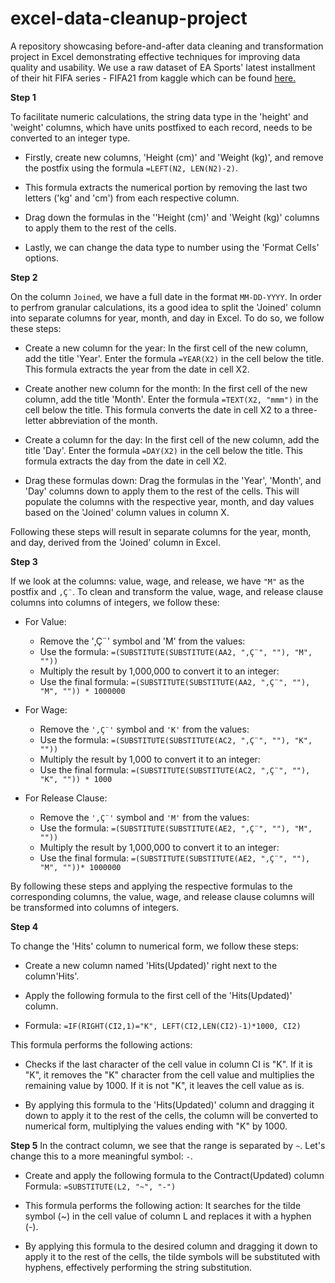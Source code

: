 # excel-data-cleanup-project
A repository showcasing before-and-after data cleaning and transformation project in Excel demonstrating effective techniques for improving data quality and usability.
We use a raw dataset of EA Sports' latest installment of their hit FIFA series - FIFA21 from kaggle which can be found [here.](https://www.kaggle.com/datasets/yagunnersya/fifa-21-messy-raw-dataset-for-cleaning-exploring?select=fifa21+raw+data+v2.csv)



**Step 1**

To facilitate numeric calculations, the string data type in the 'height' and 'weight' columns, which have units postfixed to each record, needs to be converted to an integer type.

- Firstly, create new columns, 'Height (cm)' and 'Weight (kg)', and remove the postfix using the formula `=LEFT(N2, LEN(N2)-2)`.

- This formula extracts the numerical portion by removing the last two letters ('kg' and 'cm') from each respective column.
- Drag down the formulas in the ''Height (cm)' and 'Weight (kg)' columns to apply them to the rest of the cells.

- Lastly, we can change the data type to number using the 'Format Cells' options.


**Step 2**

On the column `Joined`, we have a full date in the format `MM-DD-YYYY`. In order to perfrom granular calculations, its a good idea to split the 'Joined' column into separate columns for year, month, and day in Excel. To do so, we follow these steps:

- Create a new column for the year:
In the first cell of the new column, add the title 'Year'.
Enter the formula `=YEAR(X2)` in the cell below the title.
This formula extracts the year from the date in cell X2.

- Create another new column for the month:
In the first cell of the new column, add the title 'Month'.
Enter the formula `=TEXT(X2, "mmm")` in the cell below the title.
This formula converts the date in cell X2 to a three-letter abbreviation of the month.

- Create a column for the day:
In the first cell of the new column, add the title 'Day'.
Enter the formula `=DAY(X2)` in the cell below the title.
This formula extracts the day from the date in cell X2.

- Drag these formulas down:
Drag the formulas in the 'Year', 'Month', and 'Day' columns down to apply them to the rest of the cells.
This will populate the columns with the respective year, month, and day values based on the 'Joined' column values in column X.

Following these steps will result in separate columns for the year, month, and day, derived from the 'Joined' column in Excel.


**Step 3**

If we look at the columns: value, wage, and release, we have `"M"` as the postfix and `‚Ç¨`. To clean and transform the value, wage, and release clause columns into columns of integers, we follow these:

- For Value:
    - Remove the '‚Ç¨' symbol and 'M' from the values:
    - Use the formula: `=(SUBSTITUTE(SUBSTITUTE(AA2, "‚Ç¨", ""), "M", ""))`
    - Multiply the result by 1,000,000 to convert it to an integer:
    - Use the final formula: `=(SUBSTITUTE(SUBSTITUTE(AA2, "‚Ç¨", ""), "M", "")) * 1000000`

- For Wage:
    - Remove the `'‚Ç¨'` symbol and `'K'` from the values:
    - Use the formula: `=(SUBSTITUTE(SUBSTITUTE(AC2, "‚Ç¨", ""), "K", ""))`
    - Multiply the result by 1,000 to convert it to an integer:
    - Use the final formula: `=(SUBSTITUTE(SUBSTITUTE(AC2, "‚Ç¨", ""), "K", "")) * 1000`

- For Release Clause:
    - Remove the `'‚Ç¨'` symbol and `'M'` from the values:
    - Use the formula: `=(SUBSTITUTE(SUBSTITUTE(AE2, "‚Ç¨", ""), "M", ""))`
    - Multiply the result by 1,000,000 to convert it to an integer:
    - Use the final formula: `=(SUBSTITUTE(SUBSTITUTE(AE2, "‚Ç¨", ""), "M", ""))* 1000000`

By following these steps and applying the respective formulas to the corresponding columns, the value, wage, and release clause columns will be transformed into columns of integers.

**Step 4**

To change the 'Hits' column to numerical form, we follow these steps:

- Create a new column named 'Hits(Updated)' right next to the column'Hits'.

- Apply the following formula to the first cell of the 'Hits(Updated)' column.

- Formula: `=IF(RIGHT(CI2,1)="K", LEFT(CI2,LEN(CI2)-1)*1000, CI2)`

This formula performs the following actions:

- Checks if the last character of the cell value in column CI is "K".
If it is "K", it removes the "K" character from the cell value and multiplies the remaining value by 1000.
If it is not "K", it leaves the cell value as is.

- By applying this formula to the 'Hits(Updated)' column and dragging it down to apply it to the rest of the cells, the column will be converted to numerical form, multiplying the values ending with "K" by 1000.

**Step 5**
In the contract column, we see that the range is separated by `~`. Let's change this to a more meaningful symbol: `-`.

- Create and apply the following formula to the Contract(Updated) column 
Formula: `=SUBSTITUTE(L2, "~", "-")`

- This formula performs the following action:
It searches for the tilde symbol (~) in the cell value of column L and replaces it with a hyphen (-).

- By applying this formula to the desired column and dragging it down to apply it to the rest of the cells, the tilde symbols will be substituted with hyphens, effectively performing the string substitution.
